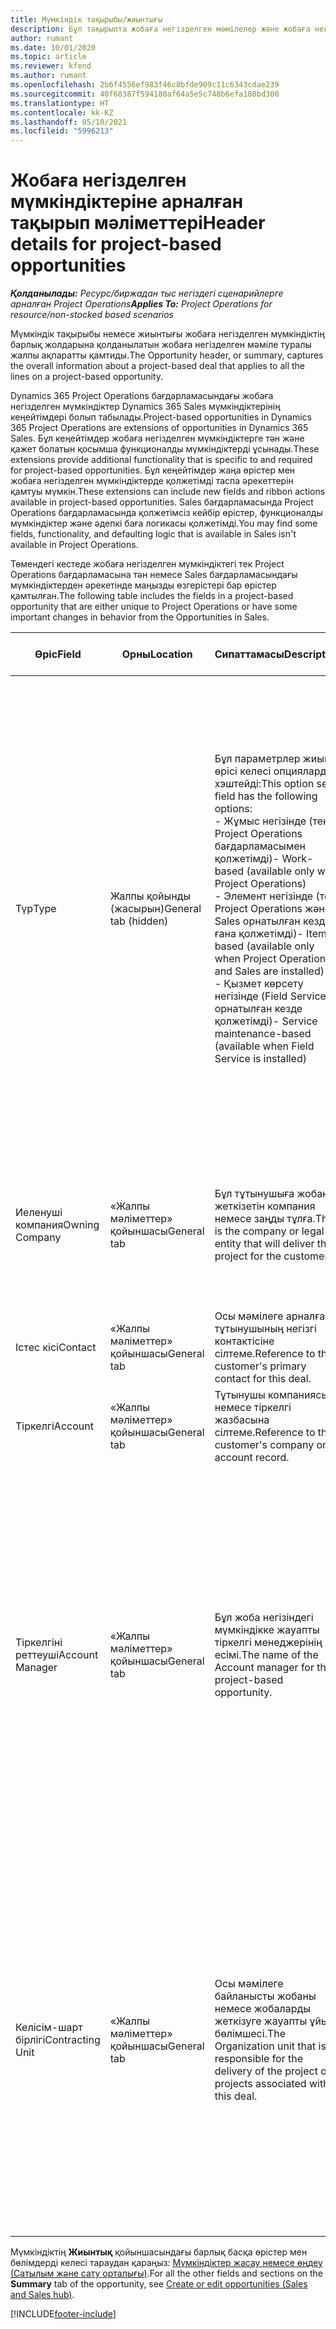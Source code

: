```yaml
---
title: Мүмкіндік тақырыбы/жиынтығы
description: Бұл тақырыпта жобаға негізделген мәмілелер және жобаға негізделген мүмкіндік жолдары туралы ақпарат берілген.
author: rumant
ms.date: 10/01/2020
ms.topic: article
ms.reviewer: kfend
ms.author: rumant
ms.openlocfilehash: 2b6f4556ef983f46c8bfde909c11c6343cdae239
ms.sourcegitcommit: 40f68387f594180af64a5e5c748b6efa188bd300
ms.translationtype: HT
ms.contentlocale: kk-KZ
ms.lasthandoff: 05/10/2021
ms.locfileid: "5996213"
---
```

# <a name="header-details-for-project-based-opportunities"></a><span data-ttu-id="0424c-103">Жобаға негізделген мүмкіндіктеріне арналған тақырып мәліметтері</span><span class="sxs-lookup"><span data-stu-id="0424c-103">Header details for project-based opportunities</span></span>

<span data-ttu-id="0424c-104">_**Қолданылады:** Ресурс/биржадан тыс негіздегі сценарийлерге арналған Project Operations_</span><span class="sxs-lookup"><span data-stu-id="0424c-104">_**Applies To:** Project Operations for resource/non-stocked based scenarios_</span></span>


<span data-ttu-id="0424c-105">Мүмкіндік тақырыбы немесе жиынтығы жобаға негізделген мүмкіндіктің барлық жолдарына қолданылатын жобаға негізделген мәміле туралы жалпы ақпаратты қамтиды.</span><span class="sxs-lookup"><span data-stu-id="0424c-105">The Opportunity header, or summary, captures the overall information about a project-based deal that applies to all the lines on a project-based opportunity.</span></span>

<span data-ttu-id="0424c-106">Dynamics 365 Project Operations бағдарламасындағы жобаға негізделген мүмкіндіктер Dynamics 365 Sales мүмкіндіктерінің кеңейтімдері болып табылады.</span><span class="sxs-lookup"><span data-stu-id="0424c-106">Project-based opportunities in Dynamics 365 Project Operations are extensions of opportunities in Dynamics 365 Sales.</span></span> <span data-ttu-id="0424c-107">Бұл кеңейтімдер жобаға негізделген мүмкіндіктерге тән және қажет болатын қосымша функционалды мүмкіндіктерді ұсынады.</span><span class="sxs-lookup"><span data-stu-id="0424c-107">These extensions provide additional functionality that is specific to and required for project-based opportunities.</span></span> <span data-ttu-id="0424c-108">Бұл кеңейтімдер жаңа өрістер мен жобаға негізделген мүмкіндіктерде қолжетімді таспа әрекеттерін қамтуы мүмкін.</span><span class="sxs-lookup"><span data-stu-id="0424c-108">These extensions can include new fields and ribbon actions available in project-based opportunities.</span></span> <span data-ttu-id="0424c-109">Sales бағдарламасында Project Operations бағдарламасында қолжетімсіз кейбір өрістер, функционалды мүмкіндіктер және әдепкі баға логикасы қолжетімді.</span><span class="sxs-lookup"><span data-stu-id="0424c-109">You may find some fields, functionality, and defaulting logic that is available in Sales isn't available in Project Operations.</span></span>

<span data-ttu-id="0424c-110">Төмендегі кестеде жобаға негізделген мүмкіндіктегі тек Project Operations бағдарламасына тән немесе Sales бағдарламасындағы мүмкіндіктерден әрекетінде маңызды өзгерістері бар өрістер қамтылған.</span><span class="sxs-lookup"><span data-stu-id="0424c-110">The following table includes the fields in a project-based opportunity that are either unique to Project Operations or have some important changes in behavior from the Opportunities in Sales.</span></span>

| <span data-ttu-id="0424c-111">**Өріс**</span><span class="sxs-lookup"><span data-stu-id="0424c-111">**Field**</span></span> | <span data-ttu-id="0424c-112">**Орны**</span><span class="sxs-lookup"><span data-stu-id="0424c-112">**Location**</span></span> | <span data-ttu-id="0424c-113">**Сипаттамасы**</span><span class="sxs-lookup"><span data-stu-id="0424c-113">**Description**</span></span> | <span data-ttu-id="0424c-114">**Төменгі әсер**</span><span class="sxs-lookup"><span data-stu-id="0424c-114">**Downstream impact**</span></span> |
| --- | --- | --- | --- |
| <span data-ttu-id="0424c-115">Түр</span><span class="sxs-lookup"><span data-stu-id="0424c-115">Type</span></span> | <span data-ttu-id="0424c-116">Жалпы қойынды (жасырын)</span><span class="sxs-lookup"><span data-stu-id="0424c-116">General tab (hidden)</span></span> | <span data-ttu-id="0424c-117">Бұл параметрлер жиыны өрісі келесі опцияларды хэштейді:</span><span class="sxs-lookup"><span data-stu-id="0424c-117">This option set field has the following options:</span></span></br><span data-ttu-id="0424c-118">- Жұмыс негізінде (тек Project Operations бағдарламасымен қолжетімді)</span><span class="sxs-lookup"><span data-stu-id="0424c-118">- Work-based (available only with Project Operations)</span></span></br><span data-ttu-id="0424c-119">- Элемент негізінде (тек Project Operations және Sales орнатылған кезде ғана қолжетімді)</span><span class="sxs-lookup"><span data-stu-id="0424c-119">- Item-based (available only when Project Operations and Sales are installed)</span></span></br><span data-ttu-id="0424c-120">- Қызмет көрсету негізінде (Field Service орнатылған кезде қолжетімді)</span><span class="sxs-lookup"><span data-stu-id="0424c-120">- Service maintenance-based (available when Field Service is installed)</span></span> | <span data-ttu-id="0424c-121">Project Operations бағдарламасын пайдаланған кезде, бұл өрістің мәні автоматты түрде мүмкіндікті жоба негізінде жіктейтін **Жұмыс негізінде** мәніне орнатылады.</span><span class="sxs-lookup"><span data-stu-id="0424c-121">When you use Project Operations, this field value is automatically set to **Work-based** which classifies the Opportunity as project-based.</span></span> <span data-ttu-id="0424c-122">Осы мәміле үшін алдағы сатылым процестеріндегі барлық жобаға тән кеңейтімдер мен функционалды мүмкіндікті іске қосу үшін мүмкіндік жобаға негізделген болуы қажет.</span><span class="sxs-lookup"><span data-stu-id="0424c-122">An Opportunity should be project-based to enable all project-specific extensions and functionality in the downstream sales process for this deal.</span></span> |
| <span data-ttu-id="0424c-123">Иеленуші компания</span><span class="sxs-lookup"><span data-stu-id="0424c-123">Owning Company</span></span> | <span data-ttu-id="0424c-124">«Жалпы мәліметтер» қойыншасы</span><span class="sxs-lookup"><span data-stu-id="0424c-124">General tab</span></span> | <span data-ttu-id="0424c-125">Бұл тұтынушыға жобаны жеткізетін компания немесе заңды тұлға.</span><span class="sxs-lookup"><span data-stu-id="0424c-125">This is the company or legal entity that will deliver the project for the customer.</span></span> | <span data-ttu-id="0424c-126">Бұл өріс туралы ақпарат осы Мүмкіндіктен жасалған Жобаның баға ұсынысының сәйкес өрісіне көшіріледі.</span><span class="sxs-lookup"><span data-stu-id="0424c-126">This field information will be copied to the corresponding field on the Project quote that is created from this Opportunity.</span></span> |
| <span data-ttu-id="0424c-127">Істес кісі</span><span class="sxs-lookup"><span data-stu-id="0424c-127">Contact</span></span> | <span data-ttu-id="0424c-128">«Жалпы мәліметтер» қойыншасы</span><span class="sxs-lookup"><span data-stu-id="0424c-128">General tab</span></span> | <span data-ttu-id="0424c-129">Осы мәмілеге арналған тұтынушының негізгі контактісіне сілтеме.</span><span class="sxs-lookup"><span data-stu-id="0424c-129">Reference to the customer's primary contact for this deal.</span></span> | |
| <span data-ttu-id="0424c-130">Тіркелгі</span><span class="sxs-lookup"><span data-stu-id="0424c-130">Account</span></span> | <span data-ttu-id="0424c-131">«Жалпы мәліметтер» қойыншасы</span><span class="sxs-lookup"><span data-stu-id="0424c-131">General tab</span></span> | <span data-ttu-id="0424c-132">Тұтынушы компаниясына немесе тіркелгі жазбасына сілтеме.</span><span class="sxs-lookup"><span data-stu-id="0424c-132">Reference to the customer's company or account record.</span></span> | |
| <span data-ttu-id="0424c-133">Тіркелгіні реттеуші</span><span class="sxs-lookup"><span data-stu-id="0424c-133">Account Manager</span></span> | <span data-ttu-id="0424c-134">«Жалпы мәліметтер» қойыншасы</span><span class="sxs-lookup"><span data-stu-id="0424c-134">General tab</span></span> | <span data-ttu-id="0424c-135">Бұл жоба негізіндегі мүмкіндікке жауапты тіркелгі менеджерінің есімі.</span><span class="sxs-lookup"><span data-stu-id="0424c-135">The name of the Account manager for this project-based opportunity.</span></span> | <span data-ttu-id="0424c-136">Тіркелгі менеджері осы жобаны аяқтау арқылы тұтынушымен қарым-қатынасты басқаруға жауапты.</span><span class="sxs-lookup"><span data-stu-id="0424c-136">The Account manager is responsible for managing the relationship with the customer through the completion of this project.</span></span> <span data-ttu-id="0424c-137">Тіркелгі менеджерімен байланыстырылған тіркелетін ресурстардың жазбасына сүйене отырып, келісім-шарт бірлігі әдепкі мәнді қабылдайды.</span><span class="sxs-lookup"><span data-stu-id="0424c-137">Based on the bookable resource record tied to the Account manager, the contracting unit is defaulted.</span></span> |
| <span data-ttu-id="0424c-138">Келісім-шарт бірлігі</span><span class="sxs-lookup"><span data-stu-id="0424c-138">Contracting Unit</span></span> | <span data-ttu-id="0424c-139">«Жалпы мәліметтер» қойыншасы</span><span class="sxs-lookup"><span data-stu-id="0424c-139">General tab</span></span> | <span data-ttu-id="0424c-140">Осы мәмілеге байланысты жобаны немесе жобаларды жеткізуге жауапты ұйым бөлімшесі.</span><span class="sxs-lookup"><span data-stu-id="0424c-140">The Organization unit that is responsible for the delivery of the project or projects associated with this deal.</span></span> | <span data-ttu-id="0424c-141">Келісім-шарт бөлімшесі - бұл мәміле жабылғаннан кейін жоба(лар)ды аяқтайтын компанияның бөлімі.</span><span class="sxs-lookup"><span data-stu-id="0424c-141">The contracting unit is the division of the company that will complete the project(s) after the deal is closed.</span></span> <span data-ttu-id="0424c-142">Әрбір келісім-шартқа отыратын бөлімшенің валютасы бар және ол валюта жоба барысында болжалды және нақты құн туралы есеп беру үшін қолданылады.</span><span class="sxs-lookup"><span data-stu-id="0424c-142">Every contracting unit has a currency, and this currency is used to report estimated and actual costs incurred during the project.</span></span> |

<span data-ttu-id="0424c-143">Мүмкіндіктің **Жиынтық** қойыншасындағы барлық басқа өрістер мен бөлімдерді келесі тараудан қараңыз: [Мүмкіндіктер жасау немесе өңдеу (Сатылым және сату орталығы)](/dynamics365/sales-enterprise/create-edit-opportunity-sales).</span><span class="sxs-lookup"><span data-stu-id="0424c-143">For all the other fields and sections on the **Summary** tab of the opportunity, see [Create or edit opportunities (Sales and Sales hub)](/dynamics365/sales-enterprise/create-edit-opportunity-sales).</span></span>


[!INCLUDE[footer-include](../includes/footer-banner.md)]
